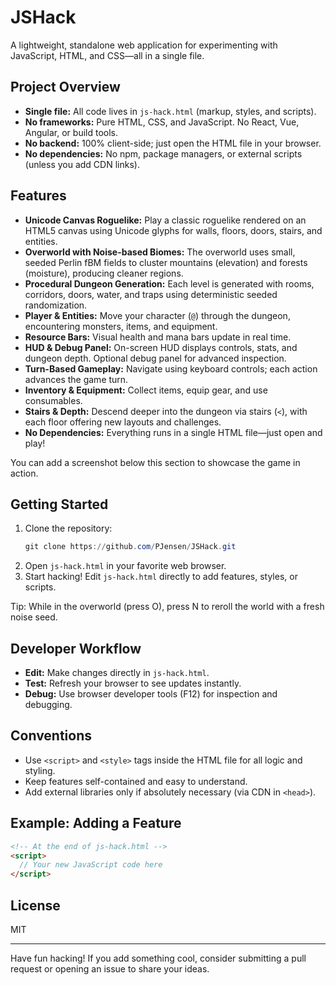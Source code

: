 # JSHack

A lightweight, standalone web application for experimenting with JavaScript, HTML, and CSS—all in a single file.

## Project Overview
- **Single file:** All code lives in `js-hack.html` (markup, styles, and scripts).
- **No frameworks:** Pure HTML, CSS, and JavaScript. No React, Vue, Angular, or build tools.
- **No backend:** 100% client-side; just open the HTML file in your browser.
- **No dependencies:** No npm, package managers, or external scripts (unless you add CDN links).

## Features

- **Unicode Canvas Roguelike:** Play a classic roguelike rendered on an HTML5 canvas using Unicode glyphs for walls, floors, doors, stairs, and entities.
- **Overworld with Noise-based Biomes:** The overworld uses small, seeded Perlin fBM fields to cluster mountains (elevation) and forests (moisture), producing cleaner regions.
- **Procedural Dungeon Generation:** Each level is generated with rooms, corridors, doors, water, and traps using deterministic seeded randomization.
- **Player & Entities:** Move your character (`@`) through the dungeon, encountering monsters, items, and equipment.
- **Resource Bars:** Visual health and mana bars update in real time.
- **HUD & Debug Panel:** On-screen HUD displays controls, stats, and dungeon depth. Optional debug panel for advanced inspection.
- **Turn-Based Gameplay:** Navigate using keyboard controls; each action advances the game turn.
- **Inventory & Equipment:** Collect items, equip gear, and use consumables.
- **Stairs & Depth:** Descend deeper into the dungeon via stairs (`<`), with each floor offering new layouts and challenges.
- **No Dependencies:** Everything runs in a single HTML file—just open and play!

You can add a screenshot below this section to showcase the game in action.

## Getting Started
1. Clone the repository:
   ```powershell
   git clone https://github.com/PJensen/JSHack.git
   ```
2. Open `js-hack.html` in your favorite web browser.
3. Start hacking! Edit `js-hack.html` directly to add features, styles, or scripts.

Tip: While in the overworld (press O), press N to reroll the world with a fresh noise seed.

## Developer Workflow
- **Edit:** Make changes directly in `js-hack.html`.
- **Test:** Refresh your browser to see updates instantly.
- **Debug:** Use browser developer tools (F12) for inspection and debugging.

## Conventions
- Use `<script>` and `<style>` tags inside the HTML file for all logic and styling.
- Keep features self-contained and easy to understand.
- Add external libraries only if absolutely necessary (via CDN in `<head>`).

## Example: Adding a Feature
```html
<!-- At the end of js-hack.html -->
<script>
  // Your new JavaScript code here
</script>
```

## License
MIT

---

Have fun hacking! If you add something cool, consider submitting a pull request or opening an issue to share your ideas.